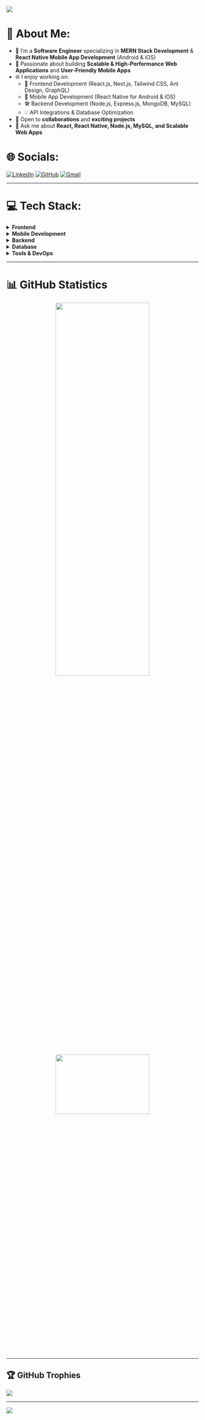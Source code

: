 <img src="images/svg/header.svg"></img>

# 🌟 About Me:

- 🔬 I’m a **Software Engineer** specializing in **MERN Stack Development** & **React Native Mobile App Development** (Android & iOS)
- 🌟 Passionate about building **Scalable & High-Performance Web Applications** and **User-Friendly Mobile Apps**
- 🌐 I enjoy working on:
  - 🎨 Frontend Development (React.js, Next.js, Tailwind CSS, Ant Design, GraphQL)
  - 📱 Mobile App Development (React Native for Android & iOS)
  - 🛠️ Backend Development (Node.js, Express.js, MongoDB, MySQL)
  - 💡 API Integrations & Database Optimization
- 💼 Open to **collaborations** and **exciting projects**
- 💬 Ask me about **React, React Native, Node.js, MySQL, and Scalable Web Apps**

# 🌐 Socials:

[![LinkedIn](https://img.shields.io/badge/LinkedIn-%230077B5.svg?logo=linkedin&logoColor=white)](https://www.linkedin.com/in/zia-imdad-096b86279)
[![GitHub](https://img.shields.io/badge/GitHub-181717.svg?logo=github&logoColor=white)](https://github.com/ziaimdad)
[![Gmail](https://img.shields.io/badge/Gmail-f5f0f0?logo=gmail&logoColor=red)](mailto:ziaimdad12@gmail.com)

<hr/>

# 💻 Tech Stack:

<details>
  <summary><b>Frontend</b></summary>
  
  ![React](https://img.shields.io/badge/React-%2361DAFB.svg?style=for-the-badge&logo=react&logoColor=black)
  ![TailwindCSS](https://img.shields.io/badge/TailwindCSS-%2338B2AC.svg?style=for-the-badge&logo=tailwind-css&logoColor=white)
  ![Ant Design](https://img.shields.io/badge/Ant%20Design-%230170FE.svg?style=for-the-badge&logo=ant-design&logoColor=white)
  ![JavaScript](https://img.shields.io/badge/JavaScript-%23F7DF1E.svg?style=for-the-badge&logo=javascript&logoColor=black)
  ![TypeScript](https://img.shields.io/badge/TypeScript-%23007ACC.svg?style=for-the-badge&logo=typescript&logoColor=white)
</details>

<details>
  <summary><b>Mobile Development</b></summary>
  
  ![React Native](https://img.shields.io/badge/React%20Native-%2300D8FF.svg?style=for-the-badge&logo=react&logoColor=white)
  ![Android](https://img.shields.io/badge/Android-%233DDC84.svg?style=for-the-badge&logo=android&logoColor=white)
  ![iOS](https://img.shields.io/badge/iOS-%23000000.svg?style=for-the-badge&logo=apple&logoColor=white)
</details>

<details>
  <summary><b>Backend</b></summary>
  
  ![Node.js](https://img.shields.io/badge/Node.js-%23339933.svg?style=for-the-badge&logo=node.js&logoColor=white)
  ![Express.js](https://img.shields.io/badge/Express.js-%23404d59.svg?style=for-the-badge&logo=express&logoColor=white)
  ![GraphQL](https://img.shields.io/badge/GraphQL-E10098?style=for-the-badge&logo=graphql&logoColor=white)
  ![REST APIs](https://img.shields.io/badge/REST-APIs-%23000000.svg?style=for-the-badge&logo=rest&logoColor=white)
</details>

<details>
  <summary><b>Database</b></summary>
  
  ![MySQL](https://img.shields.io/badge/MySQL-%2300000f.svg?style=for-the-badge&logo=mysql&logoColor=white)
  ![MongoDB](https://img.shields.io/badge/MongoDB-%2347A248.svg?style=for-the-badge&logo=mongodb&logoColor=white)
</details>

<details>
  <summary><b>Tools & DevOps</b></summary>
  
  ![Git](https://img.shields.io/badge/Git-F05033.svg?style=for-the-badge&logo=git&logoColor=white)
  ![Postman](https://img.shields.io/badge/Postman-FF6C37?style=for-the-badge&logo=postman&logoColor=white)
  ![AWS](https://img.shields.io/badge/AWS-%23FF9900.svg?style=for-the-badge&logo=amazon-aws&logoColor=white)
</details>

<hr/>

# 📊 GitHub Statistics

<p align="center">
    <img height="50%" width="70%" src="https://github-readme-stats.vercel.app/api?username=ziaimdad&theme=tokyonight&hide_border=false&include_all_commits=true&count_private=true"/><br/>
</p>

<p align="center">
  <img height="20%" width="70%" src="https://github-readme-stats.vercel.app/api/top-langs/?username=ziaimdad&theme=tokyonight&hide_border=false&include_all_commits=true&count_private=true&layout=compact" />
</p>
<hr/>

## 🏆 GitHub Trophies

![](https://github-profile-trophy.vercel.app/?username=ziaimdad&theme=tokyonight&no-frame=false&no-bg=true&margin-w=4)

---

[![](https://visitcount.itsvg.in/api?id=ziaimdad&icon=5&color=0)](https://visitcount.itsvg.in) 
